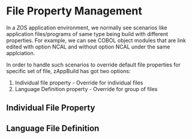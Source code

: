 # File Property Management

In a ZOS application environment, we normally see scenarios like application files/programs of same type being build with different properties. For example, we can see COBOL object modules that are link edited with option NCAL and without option NCAL under the same applciation. 

In order to handle such scenarios to override default file properties for specific set of file, zAppBuild has got two options:
  1. Individual file property -  Override for individual files
  2. Language Definition property - Override for group of files


## Individual File Property




## Language File Definition
